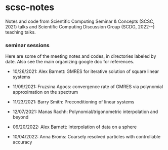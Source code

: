 # scsc-notes
Notes and code from Scientific Computing Seminar &amp; Concepts (SCSC, 2021) talks and Scientific Computing Discussion Group (SCDG, 2022--) teaching talks.


### seminar sessions

Here are some of the meeting notes and codes, in directories labeled
by date.
Also see the main organizing google doc for references.

* 10/26/2021: Alex Barnett: GMRES for iterative solution of square linear systems

* 11/09/2021: Fruzsina Agocs: convergence rate of GMRES via polynomial approximation on the spectrum

* 11/23/2021: Barry Smith: Preconditioning of linear systems

* 12/07/2021: Manas Rachh: Polynomial/trigonometric interpolation and beyond

* 09/20/2022: Alex Barnett: Interpolation of data on a sphere

* 10/04/2022: Anna Broms: Coarsely resolved particles with controllable accuracy

